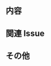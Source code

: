 ## 内容

<!-- 変更した内容を簡単に記入してください -->

## 関連 Issue

<!--
関連するIssue番号を記載してください。
番号の前に"close"を書くと自動的にIssueが閉じられます。

（例）
ref #0
close #0
-->

## その他
